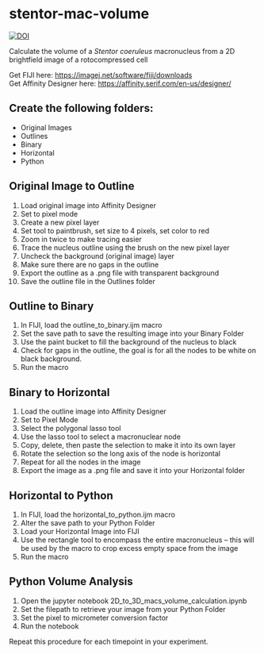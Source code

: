 # stentor-mac-volume

[![DOI](https://zenodo.org/badge/643664143.svg)](https://zenodo.org/badge/latestdoi/643664143)

Calculate the volume of a *Stentor coeruleus* macronucleus from a 2D brightfield image of a rotocompressed cell

Get FIJI here: https://imagej.net/software/fiji/downloads <br>
Get Affinity Designer here: https://affinity.serif.com/en-us/designer/

## Create the following folders:
* Original Images
*	Outlines
* Binary
* Horizontal
* Python

## Original Image to Outline
1.	Load original image into Affinity Designer
2.	Set to pixel mode
3.	Create a new pixel layer
4.	Set tool to paintbrush, set size to 4 pixels, set color to red
5.	Zoom in twice to make tracing easier
6.	Trace the nucleus outline using the brush on the new pixel layer
7.	Uncheck the background (original image) layer
8.	Make sure there are no gaps in the outline
9.	Export the outline as a .png file with transparent background
10.	Save the outline file in the Outlines folder

## Outline to Binary
1.	In FIJI, load the outline_to_binary.ijm macro
2.	Set the save path to save the resulting image into your Binary Folder
3.	Use the paint bucket to fill the background of the nucleus to black
4.	Check for gaps in the outline, the goal is for all the nodes to be white on black background.
5.	Run the macro

## Binary to Horizontal
1.	Load the outline image into Affinity Designer
2.	Set to Pixel Mode
3.	Select the polygonal lasso tool
4.	Use the lasso tool to select a macronuclear node
5.	Copy, delete, then paste the selection to make it into its own layer
6.	Rotate the selection so the long axis of the node is horizontal
7.	Repeat for all the nodes in the image
8.	Export the image as a .png file and save it into your Horizontal folder

## Horizontal to Python
1.	In FIJI, load the horizontal_to_python.ijm macro
2.	Alter the save path to your Python Folder
3.	Load your Horizontal Image into FIJI
4.	Use the rectangle tool to encompass the entire macronucleus – this will be used by the macro to crop excess empty space from the image 
5.	Run the macro

## Python Volume Analysis
1.	Open the jupyter notebook 2D_to_3D_macs_volume_calculation.ipynb
2.	Set the filepath to retrieve your image from your Python Folder
3.	Set the pixel to micrometer conversion factor
4.	Run the notebook

Repeat this procedure for each timepoint in your experiment.

